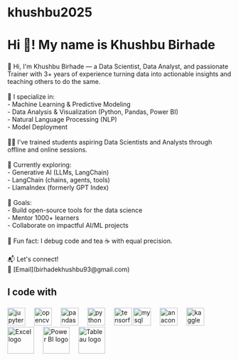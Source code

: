 # khushbu2025
<h1 align="left">Hi 👋! My name is Khushbu Birhade </h1>

###

<p align="left">👋 Hi, I'm Khushbu Birhade — a Data Scientist, Data Analyst, and passionate Trainer with 3+ years of experience turning data into actionable insights and teaching others to do the same.<br><br>🌟 I specialize in:<br>- Machine Learning & Predictive Modeling<br>- Data Analysis & Visualization (Python, Pandas, Power BI)<br>- Natural Language Processing (NLP)<br>- Model Deployment<br><br>🧑‍🏫 I've trained students aspiring Data Scientists and Analysts through offline and online sessions.<br><br>🌱 Currently exploring:<br>- Generative AI (LLMs, LangChain)<br>- LangChain (chains, agents, tools)<br>- LlamaIndex (formerly GPT Index)<br><br>🤝 Goals:<br>- Build open-source tools for the data science<br>- Mentor 1000+ learners <br>- Collaborate on impactful AI/ML projects<br><br>🎲 Fun fact: I debug code and tea ☕ with equal precision.<br><br>📬 Let's connect!  <br> 📧 [Email](birhadekhushbu93@gmail.com)</p>

###

<h2 align="left">I code with</h2>

###

<div align="left">
  <img src="https://cdn.jsdelivr.net/gh/devicons/devicon/icons/jupyter/jupyter-original.svg" height="40" alt="jupyter logo"  />
  <img width="12" />
  <img src="https://cdn.jsdelivr.net/gh/devicons/devicon/icons/opencv/opencv-original.svg" height="40" alt="opencv logo"  />
  <img width="12" />
  <img src="https://cdn.jsdelivr.net/gh/devicons/devicon/icons/pandas/pandas-original.svg" height="40" alt="pandas logo"  />
  <img width="12" />
  <img src="https://cdn.jsdelivr.net/gh/devicons/devicon/icons/python/python-original.svg" height="40" alt="python logo"  />
  <img width="12" />
  <img src="https://cdn.jsdelivr.net/gh/devicons/devicon/icons/tensorflow/tensorflow-original.svg" height="40" alt="tensorflow logo"  />
  <img src="https://cdn.jsdelivr.net/gh/devicons/devicon/icons/mysql/mysql-original.svg" height="40" alt="mysql logo"  />
  <img width="12" />
  <img src="https://cdn.jsdelivr.net/gh/devicons/devicon/icons/anaconda/anaconda-original.svg" height="40" alt="anaconda logo"  />
  <img width="12" />
  <img src="https://cdn.jsdelivr.net/gh/devicons/devicon/icons/kaggle/kaggle-original.svg" height="40" alt="kaggle logo"  />
  <img width="12" />
  <img src="https://www.excelhelp.com/wp-content/uploads/2016/08/ms-excel-logo.png" height="60" alt="Excel logo"  />
  <img width="12" />
  <img src="https://th.bing.com/th/id/OIP.3XHV1V_Dov3RUrQjua3kYQHaEK?w=230&h=180&c=7&r=0&o=5&dpr=1.3&pid=1.7" height="60" alt="Power BI logo"  />
  <img width="12" />
  <img src="https://th.bing.com/th/id/OIP.nLgrWr4GRFZnwkkAeWu-owHaE8?w=264&h=180&c=7&r=0&o=5&dpr=1.3&pid=1.7" height="60" alt="Tableau logo"  />
  <img width="12" />
</div>


###

